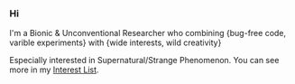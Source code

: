 ### Hi

I'm a Bionic & Unconventional Researcher who combining {bug-free code, varible experiments} with {wide interests, wild creativity}

Especially interested in Supernatural/Strange Phenomenon. You can see more in my [Interest List](Interest_List.txt).

